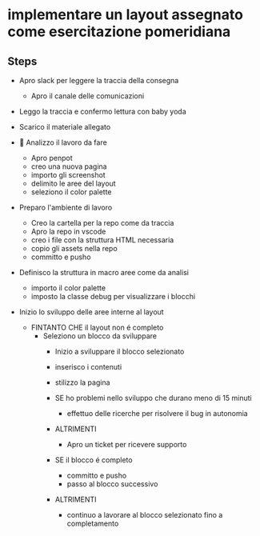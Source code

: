 # implementare un layout assegnato come esercitazione pomeridiana

## Steps

- Apro slack per leggere la traccia della consegna
  - Apro il canale delle comunicazioni
- Leggo la traccia e confermo lettura con baby yoda
- Scarico il materiale allegato
- 🤔 Analizzo il lavoro da fare
  - Apro penpot
  - creo una nuova pagina
  - importo gli screenshot
  - delimito le aree del layout
  - seleziono il color palette
  
- Preparo l'ambiente di lavoro
  - Creo la cartella per la repo come da traccia
  - Apro la repo in vscode
  - creo i file con la struttura HTML necessaria
  - copio gli assets nella repo
  - committo e pusho

- Definisco la struttura in macro aree come da analisi
  - importo il color palette
  - imposto la classe debug per visualizzare i blocchi

- Inizio lo sviluppo delle aree interne al layout
  - FINTANTO CHE il layout non é completo
    - Seleziono un blocco da sviluppare
      - Inizio a sviluppare il blocco selezionato
      - inserisco i contenuti
      - stilizzo la pagina
      - SE ho problemi nello sviluppo che durano meno di 15 minuti
        - effettuo delle ricerche per risolvere il bug in autonomia
      - ALTRIMENTI
        - Apro un ticket per ricevere supporto
      - SE il blocco é completo
        - committo e pusho
        - passo al blocco successivo

      - ALTRIMENTI
        - continuo a lavorare al blocco selezionato fino a completamento
  







